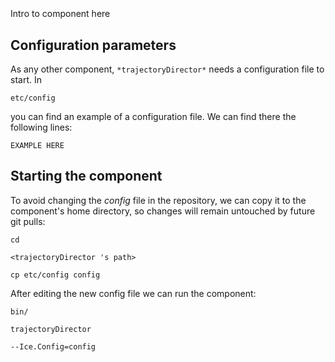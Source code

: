 ```
```
#
``` trajectoryDirector
```
Intro to component here


## Configuration parameters
As any other component,
``` *trajectoryDirector* ```
needs a configuration file to start. In

    etc/config

you can find an example of a configuration file. We can find there the following lines:

    EXAMPLE HERE

    
## Starting the component
To avoid changing the *config* file in the repository, we can copy it to the component's home directory, so changes will remain untouched by future git pulls:

    cd

``` <trajectoryDirector 's path> ```

    cp etc/config config
    
After editing the new config file we can run the component:

    bin/

```trajectoryDirector ```

    --Ice.Config=config
